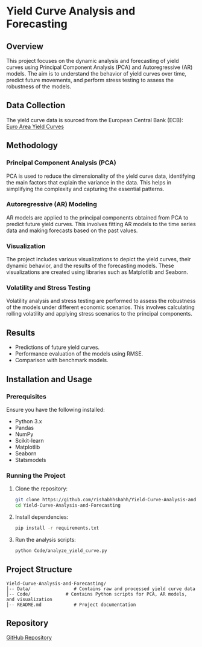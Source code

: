 # Yield Curve Analysis and Forecasting

## Overview
This project focuses on the dynamic analysis and forecasting of yield curves using Principal Component Analysis (PCA) and Autoregressive (AR) models. The aim is to understand the behavior of yield curves over time, predict future movements, and perform stress testing to assess the robustness of the models.

## Data Collection
The yield curve data is sourced from the European Central Bank (ECB):  
[Euro Area Yield Curves](https://www.ecb.europa.eu/stats/financial_markets_and_interest_rates/euro_area_yield_curves/html/index.en.html)

## Methodology

### Principal Component Analysis (PCA)
PCA is used to reduce the dimensionality of the yield curve data, identifying the main factors that explain the variance in the data. This helps in simplifying the complexity and capturing the essential patterns.

### Autoregressive (AR) Modeling
AR models are applied to the principal components obtained from PCA to predict future yield curves. This involves fitting AR models to the time series data and making forecasts based on the past values.

### Visualization
The project includes various visualizations to depict the yield curves, their dynamic behavior, and the results of the forecasting models. These visualizations are created using libraries such as Matplotlib and Seaborn.

### Volatility and Stress Testing
Volatility analysis and stress testing are performed to assess the robustness of the models under different economic scenarios. This involves calculating rolling volatility and applying stress scenarios to the principal components.

## Results
- Predictions of future yield curves.
- Performance evaluation of the models using RMSE.
- Comparison with benchmark models.

## Installation and Usage
### Prerequisites
Ensure you have the following installed:
- Python 3.x
- Pandas
- NumPy
- Scikit-learn
- Matplotlib
- Seaborn
- Statsmodels

### Running the Project
1. Clone the repository:
   ```sh
   git clone https://github.com/rishabhhshahh/Yield-Curve-Analysis-and-Forecasting.git
   cd Yield-Curve-Analysis-and-Forecasting
   ```
2. Install dependencies:
   ```sh
   pip install -r requirements.txt
   ```
3. Run the analysis scripts:
   ```sh
   python Code/analyze_yield_curve.py
   ```

## Project Structure
```
Yield-Curve-Analysis-and-Forecasting/
│-- Data/                # Contains raw and processed yield curve data
│-- Code/             # Contains Python scripts for PCA, AR models, and visualization
│-- README.md            # Project documentation
```

## Repository
[GitHub Repository](https://github.com/rishabhhshahh/Yield-Curve-Analysis-and-Forecasting)

